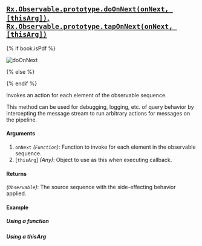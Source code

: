 ## [`Rx.Observable.prototype.doOnNext(onNext, [thisArg])`, `Rx.Observable.prototype.tapOnNext(onNext, [thisArg])`](https://github.com/Reactive-Extensions/RxJS/blob/master/src/core/linq/observable/do.js)

{% if book.isPdf %}

![doOnNext](http://reactivex.io/documentation/operators/images/doOnNext.png)

{% else %}



{% endif %}

Invokes an action for each element of the observable sequence.

This method can be used for debugging, logging, etc. of query behavior by intercepting the message stream to run arbitrary actions for messages on the pipeline.

#### Arguments
1. `onNext` *(`Function`)*: Function to invoke for each element in the observable sequence.
2. [`thisArg`] *(Any)*: Object to use as this when executing callback.

#### Returns
*(`Observable`)*: The source sequence with the side-effecting behavior applied.

#### Example

##### Using a function

[](http://jsbin.com/mafoze/1/embed?js,console)

##### Using a thisArg

[](http://jsbin.com/butumu/1/embed?js,console)
